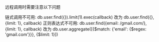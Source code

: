 远程调用时需要注意以下问题

链式调用不可用: db.user.find({}).limit(1).exec(callback) 改为 db.user.find({}, {limit: 1}, callback)
正则表达式不可用: db.user.find({email: /gmail.com/}, {limit: 1}, callback) 改为 db.user.aggregate([{$match: {'email': {$regex: 'gmail.com'}}}, {$limit: 1}])
